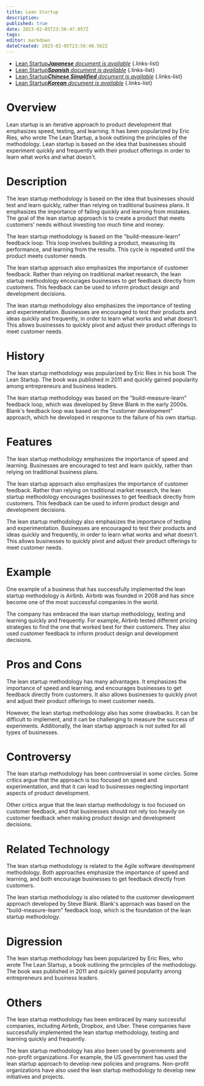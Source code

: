 ```yaml
---
title: Lean Startup
description: 
published: true
date: 2023-02-05T23:56:47.057Z
tags: 
editor: markdown
dateCreated: 2023-02-05T23:56:40.562Z
---
```


- [Lean Startup***Japanese** document is available*](/ja/Knowledge-base/Dictionary/lean-startup)
{.links-list}
- [Lean Startup***Spanish** document is available*](/es/Knowledge-base/Dictionary/lean-startup)
{.links-list}
- [Lean Startup***Chinese Simplified** document is available*](/zh/Knowledge-base/Dictionary/lean-startup)
{.links-list}
- [Lean Startup***Korean** document is available*](/ko/Knowledge-base/Dictionary/lean-startup)
{.links-list}


# Overview
Lean startup is an iterative approach to product development that emphasizes speed, testing, and learning. It has been popularized by Eric Ries, who wrote The Lean Startup, a book outlining the principles of the methodology. Lean startup is based on the idea that businesses should experiment quickly and frequently with their product offerings in order to learn what works and what doesn't.

# Description
The lean startup methodology is based on the idea that businesses should test and learn quickly, rather than relying on traditional business plans. It emphasizes the importance of failing quickly and learning from mistakes. The goal of the lean startup approach is to create a product that meets customers' needs without investing too much time and money.

The lean startup methodology is based on the "build-measure-learn" feedback loop. This loop involves building a product, measuring its performance, and learning from the results. This cycle is repeated until the product meets customer needs.

The lean startup approach also emphasizes the importance of customer feedback. Rather than relying on traditional market research, the lean startup methodology encourages businesses to get feedback directly from customers. This feedback can be used to inform product design and development decisions.

The lean startup methodology also emphasizes the importance of testing and experimentation. Businesses are encouraged to test their products and ideas quickly and frequently, in order to learn what works and what doesn't. This allows businesses to quickly pivot and adjust their product offerings to meet customer needs.

# History
The lean startup methodology was popularized by Eric Ries in his book The Lean Startup. The book was published in 2011 and quickly gained popularity among entrepreneurs and business leaders.

The lean startup methodology was based on the "build-measure-learn" feedback loop, which was developed by Steve Blank in the early 2000s. Blank's feedback loop was based on the "customer development" approach, which he developed in response to the failure of his own startup.

# Features
The lean startup methodology emphasizes the importance of speed and learning. Businesses are encouraged to test and learn quickly, rather than relying on traditional business plans.

The lean startup approach also emphasizes the importance of customer feedback. Rather than relying on traditional market research, the lean startup methodology encourages businesses to get feedback directly from customers. This feedback can be used to inform product design and development decisions.

The lean startup methodology also emphasizes the importance of testing and experimentation. Businesses are encouraged to test their products and ideas quickly and frequently, in order to learn what works and what doesn't. This allows businesses to quickly pivot and adjust their product offerings to meet customer needs.

# Example
One example of a business that has successfully implemented the lean startup methodology is Airbnb. Airbnb was founded in 2008 and has since become one of the most successful companies in the world.

The company has embraced the lean startup methodology, testing and learning quickly and frequently. For example, Airbnb tested different pricing strategies to find the one that worked best for their customers. They also used customer feedback to inform product design and development decisions.

# Pros and Cons
The lean startup methodology has many advantages. It emphasizes the importance of speed and learning, and encourages businesses to get feedback directly from customers. It also allows businesses to quickly pivot and adjust their product offerings to meet customer needs.

However, the lean startup methodology also has some drawbacks. It can be difficult to implement, and it can be challenging to measure the success of experiments. Additionally, the lean startup approach is not suited for all types of businesses.

# Controversy
The lean startup methodology has been controversial in some circles. Some critics argue that the approach is too focused on speed and experimentation, and that it can lead to businesses neglecting important aspects of product development. 

Other critics argue that the lean startup methodology is too focused on customer feedback, and that businesses should not rely too heavily on customer feedback when making product design and development decisions.

# Related Technology
The lean startup methodology is related to the Agile software development methodology. Both approaches emphasize the importance of speed and learning, and both encourage businesses to get feedback directly from customers.

The lean startup methodology is also related to the customer development approach developed by Steve Blank. Blank's approach was based on the "build-measure-learn" feedback loop, which is the foundation of the lean startup methodology.

# Digression
The lean startup methodology has been popularized by Eric Ries, who wrote The Lean Startup, a book outlining the principles of the methodology. The book was published in 2011 and quickly gained popularity among entrepreneurs and business leaders.

# Others
The lean startup methodology has been embraced by many successful companies, including Airbnb, Dropbox, and Uber. These companies have successfully implemented the lean startup methodology, testing and learning quickly and frequently.

The lean startup methodology has also been used by governments and non-profit organizations. For example, the US government has used the lean startup approach to develop new policies and programs. Non-profit organizations have also used the lean startup methodology to develop new initiatives and projects.